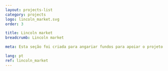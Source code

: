 ```yaml
---
layout: projects-list
category: projects
logo: lincoln_market.svg
order: 3

title: Lincoln market
breadcrumb: Lincoln market

meta: Esta seção foi criada para angariar fundos para apoiar o projeto “Lincoln&nbsp;virus”. Ao comprar produtos de nossos parceiros, você apoia financeiramente meu projeto. Nossos parceiros são os maiores e mais famosos editores e fornecedores de mercadorias.

lang: pt
ref: lincoln_market
---
```

